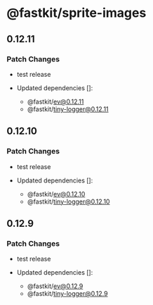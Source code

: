 # @fastkit/sprite-images

## 0.12.11

### Patch Changes

- test release

- Updated dependencies []:
  - @fastkit/ev@0.12.11
  - @fastkit/tiny-logger@0.12.11

## 0.12.10

### Patch Changes

- test release

- Updated dependencies []:
  - @fastkit/ev@0.12.10
  - @fastkit/tiny-logger@0.12.10

## 0.12.9

### Patch Changes

- test release

- Updated dependencies []:
  - @fastkit/ev@0.12.9
  - @fastkit/tiny-logger@0.12.9
